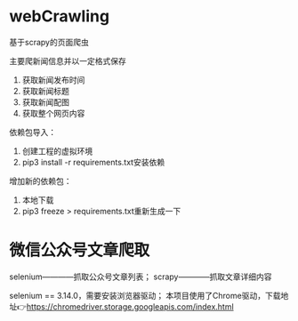 # webCrawling
基于scrapy的页面爬虫

主要爬新闻信息并以一定格式保存

1. 获取新闻发布时间
2. 获取新闻标题
3. 获取新闻配图
4. 获取整个网页内容

依赖包导入：
1. 创建工程的虚拟环境
2. pip3 install -r requirements.txt安装依赖

增加新的依赖包：
1. 本地下载
2. pip3 freeze > requirements.txt重新生成一下

# 微信公众号文章爬取
selenium————抓取公众号文章列表；
scrapy————抓取文章详细内容

selenium == 3.14.0，需要安装浏览器驱动；
本项目使用了Chrome驱动，下载地址👉https://chromedriver.storage.googleapis.com/index.html
